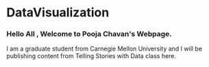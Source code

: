 # DataVisualization
### Hello All , Welcome to Pooja Chavan's Webpage.

I am a graduate student from Carnegie Mellon University and I will be publishing content from Telling Stories with Data class here.

